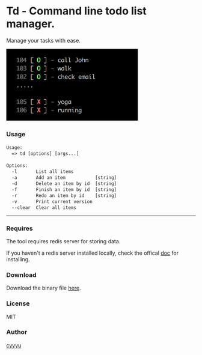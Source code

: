 # Td - Command line todo list manager.

Manage your tasks with ease.

<img src="./img/screenshot2.png" alt="screenshot" width="350" />

### Usage

```
Usage:
  => td [options] [args...]

Options:
  -l       List all items
  -a       Add an item           [string]
  -d       Delete an item by id  [string]
  -f       Finish an item by id  [string]
  -r       Redo an item by id    [string]
  -v       Print current version
  --clear  Clear all items
```

---

### Requires

The tool requires redis server for storing data.

If you haven't a redis server installed locally, check the offical [doc](https://redis.io/download) for installing.

### Download

Download the binary file [here](https://github.com/cyyyu/td/releases).

### License

MIT

### Author

[cyyyu](https://github.com/cyyyu)

